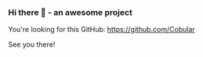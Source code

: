 ### Hi there 👋 - an awesome project

You're looking for this GitHub: https://github.com/Cobular

See you there!
